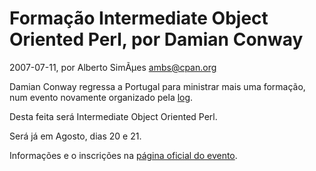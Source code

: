 
# Formação Intermediate Object Oriented Perl, por Damian Conway

 2007-07-11, por Alberto SimÃµes <ambs@cpan.org>

 <p>Damian Conway regressa a Portugal para ministrar mais uma formação, num evento novamente organizado pela <a href="http://www.log.pt/">log</a>.</p>

<p>Desta feita será Intermediate Object Oriented Perl.</p>

<p>Será já em Agosto, dias 20 e 21.</p>

<p>Informações e o inscrições na <a href="http://www.log.pt/ooperl/">página oficial do evento</a>.</p>
